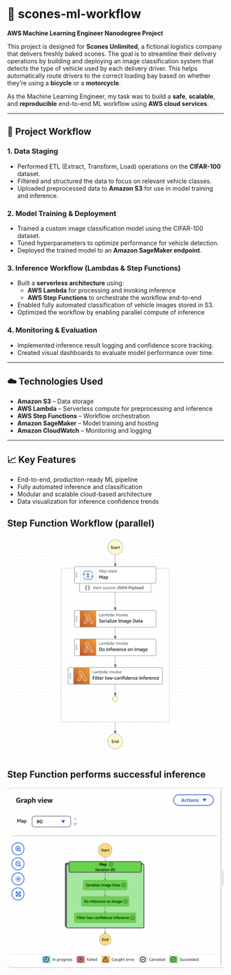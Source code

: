 # 🧁 scones-ml-workflow  
**AWS Machine Learning Engineer Nanodegree Project**

This project is designed for **Scones Unlimited**, a fictional logistics company that delivers freshly baked scones. The goal is to streamline their delivery operations by building and deploying an image classification system that detects the type of vehicle used by each delivery driver. This helps automatically route drivers to the correct loading bay based on whether they’re using a **bicycle** or a **motorcycle**.

As the Machine Learning Engineer, my task was to build a **safe**, **scalable**, and **reproducible** end-to-end ML workflow using **AWS cloud services**.

---

## 🔧 Project Workflow

### 1. **Data Staging**
- Performed ETL (Extract, Transform, Load) operations on the **CIFAR-100** dataset.
- Filtered and structured the data to focus on relevant vehicle classes.
- Uploaded preprocessed data to **Amazon S3** for use in model training and inference.

### 2. **Model Training & Deployment**
- Trained a custom image classification model using the CIFAR-100 dataset.
- Tuned hyperparameters to optimize performance for vehicle detection.
- Deployed the trained model to an **Amazon SageMaker endpoint**.

### 3. **Inference Workflow (Lambdas & Step Functions)**
- Built a **serverless architecture** using:
  - **AWS Lambda** for processing and invoking inference
  - **AWS Step Functions** to orchestrate the workflow end-to-end
- Enabled fully automated classification of vehicle images stored in S3.
- Optimized the workflow by enabling parallel compute of inference

### 4. **Monitoring & Evaluation**
- Implemented inference result logging and confidence score tracking.
- Created visual dashboards to evaluate model performance over time.

---

## ☁️ Technologies Used

- **Amazon S3** – Data storage  
- **AWS Lambda** – Serverless compute for preprocessing and inference  
- **AWS Step Functions** – Workflow orchestration  
- **Amazon SageMaker** – Model training and hosting  
- **Amazon CloudWatch** – Monitoring and logging  

---

## 📈 Key Features

- End-to-end, production-ready ML pipeline  
- Fully automated inference and classification  
- Modular and scalable cloud-based architecture    
- Data visualization for inference confidence trends


## Step Function Workflow (parallel)
![Step Function Workflow (parallel)](img/step-function-workflow.png)

## Step Function performs successful inference
![Step Function performs inference](img/step-function-success.png)

